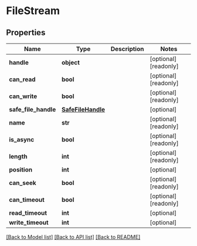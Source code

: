 # FileStream

## Properties
Name | Type | Description | Notes
------------ | ------------- | ------------- | -------------
**handle** | **object** |  | [optional] [readonly] 
**can_read** | **bool** |  | [optional] [readonly] 
**can_write** | **bool** |  | [optional] [readonly] 
**safe_file_handle** | [**SafeFileHandle**](SafeFileHandle.md) |  | [optional] 
**name** | **str** |  | [optional] [readonly] 
**is_async** | **bool** |  | [optional] [readonly] 
**length** | **int** |  | [optional] [readonly] 
**position** | **int** |  | [optional] 
**can_seek** | **bool** |  | [optional] [readonly] 
**can_timeout** | **bool** |  | [optional] [readonly] 
**read_timeout** | **int** |  | [optional] 
**write_timeout** | **int** |  | [optional] 

[[Back to Model list]](../README.md#documentation-for-models) [[Back to API list]](../README.md#documentation-for-api-endpoints) [[Back to README]](../README.md)


